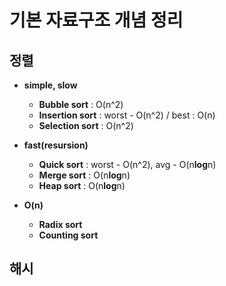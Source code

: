 # 기본 자료구조 개념 정리



## 정렬

- **simple, slow**

  - **Bubble sort** : O(n^2)
  - **Insertion sort** : worst - O(n^2) / best : O(n)
  - **Selection sort** : O(n^2)

- **fast(resursion)**

  - **Quick sort** : worst - O(n^2), avg - O(n**log**n)
  - **Merge sort** : O(n**log**n)
  - **Heap sort**  : O(n**log**n)

- **O(n)**

  - **Radix sort**
  - **Counting sort**

## 해시
